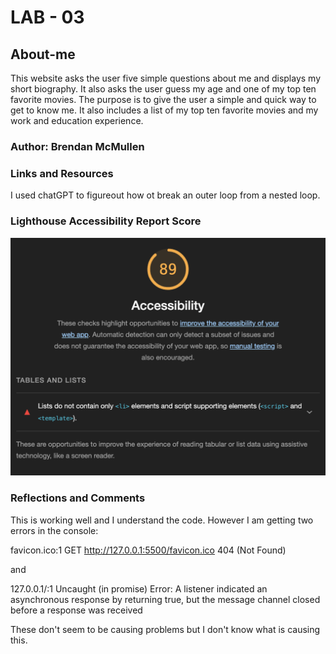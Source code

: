 # LAB - 03

## About-me

This website asks the user five simple questions about me and displays my short biography. It also asks the user guess my age and one of my top ten favorite movies. The purpose is to give the user a simple and quick way to get to know me. It also includes a list of my top ten favorite movies and my work and education experience. 

### Author: Brendan McMullen

### Links and Resources

I used chatGPT to figureout how ot break an outer loop from a nested loop.

### Lighthouse Accessibility Report Score

![Lighthouse Report](img/LightHouse.png)

### Reflections and Comments

This is working well and I understand the code. However I am getting two errors in the console: 

favicon.ico:1 GET http://127.0.0.1:5500/favicon.ico 404 (Not Found)

and 

127.0.0.1/:1 Uncaught (in promise) Error: A listener indicated an asynchronous response by returning true, but the message channel closed before a response was received

These don't seem to be causing problems but I don't know what is causing this.